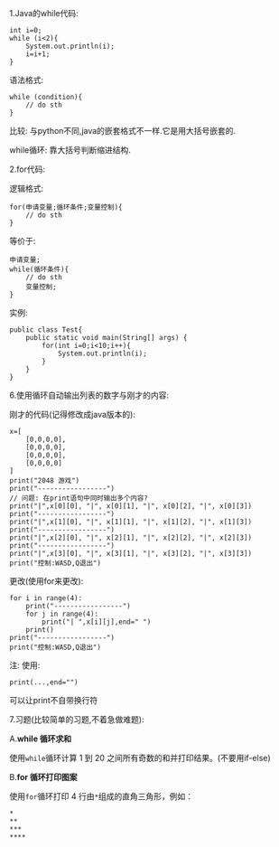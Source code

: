1.Java的while代码:

```
int i=0;
while (i<2){
	System.out.println(i);
	i=i+1;
}
```

语法格式:

```
while (condition){
	// do sth
}
```

比较: 与python不同,java的嵌套格式不一样.它是用大括号嵌套的.

while循环: 靠大括号判断缩进结构.



2.for代码:

逻辑格式:

```
for(申请变量;循环条件;变量控制){
	// do sth
}
```

等价于:

```
申请变量;
while(循环条件){
	// do sth
	变量控制;
}
```



实例:

```
public class Test{
    public static void main(String[] args) {
        for(int i=0;i<10;i++){
            System.out.println(i);
        }
    }
}
```





6.使用循环自动输出列表的数字与刚才的内容:

刚才的代码(记得修改成java版本的):

```
x=[
	[0,0,0,0],
	[0,0,0,0],
	[0,0,0,0],
	[0,0,0,0]
]
print("2048 游戏")
print("-----------------")
// 问题: 在print语句中同时输出多个内容?
print("|",x[0][0], "|", x[0][1], "|", x[0][2], "|", x[0][3])
print("-----------------")
print("|",x[1][0], "|", x[1][1], "|", x[1][2], "|", x[1][3])
print("-----------------")
print("|",x[2][0], "|", x[2][1], "|", x[2][2], "|", x[2][3])
print("-----------------")
print("|",x[3][0], "|", x[3][1], "|", x[3][2], "|", x[3][3])
print("控制:WASD,Q退出")
```

更改(使用for来更改):

```
for i in range(4):
	print("-----------------")
	for j in range(4):
		print("| ",x[i][j],end=" ")
	print()
print("-----------------")
print("控制:WASD,Q退出")
```

注: 使用:

```
print(...,end="")
```

可以让print不自带换行符



7.习题(比较简单的习题,不着急做难题):

A.**while 循环求和**

使用`while`循环计算 1 到 20 之间所有奇数的和并打印结果。(不要用if-else)

B.**for 循环打印图案**

使用`for`循环打印 4 行由`*`组成的直角三角形，例如：

```plaintext
*
**
***
****
```



### 





